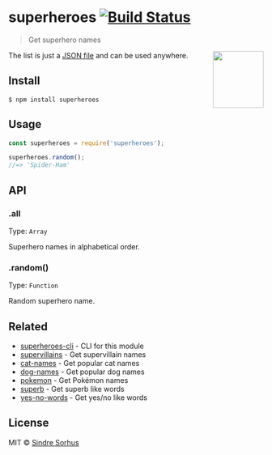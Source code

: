 # superheroes [![Build Status](https://travis-ci.org/sindresorhus/superheroes.svg?branch=master)](https://travis-ci.org/sindresorhus/superheroes)

> Get superhero names

<img src="https://cloud.githubusercontent.com/assets/170270/7563453/ad57a684-f7dd-11e4-8302-081f132e8653.png" width="100" height="112" align="right">

The list is just a [JSON file](superheroes.json) and can be used anywhere.


## Install

```
$ npm install superheroes
```


## Usage

```js
const superheroes = require('superheroes');

superheroes.random();
//=> 'Spider-Ham'
```


## API

### .all

Type: `Array`

Superhero names in alphabetical order.

### .random()

Type: `Function`

Random superhero name.


## Related

- [superheroes-cli](https://github.com/sindresorhus/superheroes-cli) - CLI for this module
- [supervillains](https://github.com/sindresorhus/supervillains) - Get supervillain names
- [cat-names](https://github.com/sindresorhus/cat-names) - Get popular cat names
- [dog-names](https://github.com/sindresorhus/dog-names) - Get popular dog names
- [pokemon](https://github.com/sindresorhus/pokemon) - Get Pokémon names
- [superb](https://github.com/sindresorhus/superb) - Get superb like words
- [yes-no-words](https://github.com/sindresorhus/yes-no-words) - Get yes/no like words


## License

MIT © [Sindre Sorhus](https://sindresorhus.com)
